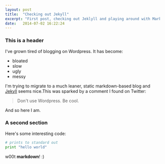 ```yaml
---
layout: post
title:  "Checking out Jekyll"
excerpt: "First post, checking out Jeklyll and playing around with Markdown."
date:   2014-07-02 16:22:24
---
```


### This is a header
I've grown tired of blogging on Wordpress. It has become:

- bloated
- slow
- ugly
- messy

I'm trying to migrate to a much leaner, static markdown-based blog and [Jekyll](http://jekyllrb.com/) seems nice.This was sparked by a comment I found on Twitter:

> Don't use Wordpress. Be cool.

And so here I am.

### A second section
Here's some interesting code:

```python
# prints to standard out
print "hello world"
```

w00t **markdown**! :)

